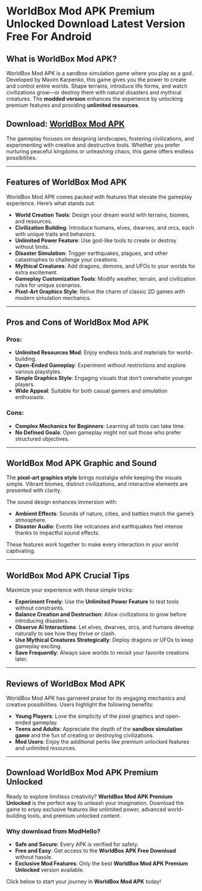 # WorldBox Mod APK Premium Unlocked Download Latest Version Free For Android

## What is WorldBox Mod APK?

WorldBox Mod APK is a sandbox simulation game where you play as a god. Developed by Maxim Karpenko, this game gives you the power to create and control entire worlds. Shape terrains, introduce life forms, and watch civilizations grow—or destroy them with natural disasters and mythical creatures. The **modded version** enhances the experience by unlocking premium features and providing **unlimited resources**.

## Download: [WorldBox Mod APK](https://modhello.com/worldbox/)

The gameplay focuses on designing landscapes, fostering civilizations, and experimenting with creative and destructive tools. Whether you prefer nurturing peaceful kingdoms or unleashing chaos, this game offers endless possibilities.

---

## Features of WorldBox Mod APK

WorldBox Mod APK comes packed with features that elevate the gameplay experience. Here’s what stands out:

- **World Creation Tools**: Design your dream world with terrains, biomes, and resources.
- **Civilization Building**: Introduce humans, elves, dwarves, and orcs, each with unique traits and behaviors.
- **Unlimited Power Feature**: Use god-like tools to create or destroy without limits.
- **Disaster Simulation**: Trigger earthquakes, plagues, and other catastrophes to challenge your creations.
- **Mythical Creatures**: Add dragons, demons, and UFOs to your worlds for extra excitement.
- **Gameplay Customization Tools**: Modify weather, terrain, and civilization rules for unique scenarios.
- **Pixel-Art Graphics Style**: Relive the charm of classic 2D games with modern simulation mechanics.

---

## Pros and Cons of WorldBox Mod APK

### Pros:
- **Unlimited Resources Mod**: Enjoy endless tools and materials for world-building.
- **Open-Ended Gameplay**: Experiment without restrictions and explore various playstyles.
- **Simple Graphics Style**: Engaging visuals that don’t overwhelm younger players.
- **Wide Appeal**: Suitable for both casual gamers and simulation enthusiasts.

### Cons:
- **Complex Mechanics for Beginners**: Learning all tools can take time.
- **No Defined Goals**: Open gameplay might not suit those who prefer structured objectives.

---

## WorldBox Mod APK Graphic and Sound

The **pixel-art graphics style** brings nostalgia while keeping the visuals simple. Vibrant biomes, distinct civilizations, and interactive elements are presented with clarity.

The sound design enhances immersion with:

- **Ambient Effects**: Sounds of nature, cities, and battles match the game’s atmosphere.
- **Disaster Audio**: Events like volcanoes and earthquakes feel intense thanks to impactful sound effects.

These features work together to make every interaction in your world captivating.

---

## WorldBox Mod APK Crucial Tips

Maximize your experience with these simple tricks:

- **Experiment Freely**: Use the **Unlimited Power Feature** to test tools without constraints.
- **Balance Creation and Destruction**: Allow civilizations to grow before introducing disasters.
- **Observe AI Interactions**: Let elves, dwarves, orcs, and humans develop naturally to see how they thrive or clash.
- **Use Mythical Creatures Strategically**: Deploy dragons or UFOs to keep gameplay exciting.
- **Save Frequently**: Always save worlds to revisit your favorite creations later.

---

## Reviews of WorldBox Mod APK

WorldBox Mod APK has garnered praise for its engaging mechanics and creative possibilities. Users highlight the following benefits:

- **Young Players**: Love the simplicity of the pixel graphics and open-ended gameplay.
- **Teens and Adults**: Appreciate the depth of the **sandbox simulation game** and the fun of creating or destroying civilizations.
- **Mod Users**: Enjoy the additional perks like premium unlocked features and unlimited resources.

---

## Download WorldBox Mod APK Premium Unlocked

Ready to explore limitless creativity? **WorldBox Mod APK Premium Unlocked** is the perfect way to unleash your imagination. Download the game to enjoy exclusive features like unlimited power, advanced world-building tools, and premium unlocked content.

### Why download from ModHello?
- **Safe and Secure**: Every APK is verified for safety.
- **Free and Easy**: Get access to the **WorldBox APK Free Download** without hassle.
- **Exclusive Mod Features**: Only the best **WorldBox Mod APK Premium Unlocked** version available.

Click below to start your journey in **WorldBox Mod APK** today!
